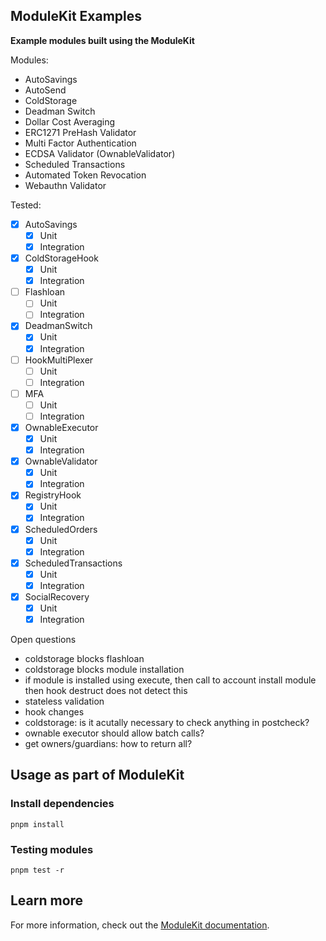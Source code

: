 ## ModuleKit Examples

**Example modules built using the ModuleKit**

Modules:

- AutoSavings
- AutoSend
- ColdStorage
- Deadman Switch
- Dollar Cost Averaging
- ERC1271 PreHash Validator
- Multi Factor Authentication
- ECDSA Validator (OwnableValidator)
- Scheduled Transactions
- Automated Token Revocation
- Webauthn Validator

Tested:

- [x] AutoSavings
  - [x] Unit
  - [x] Integration
- [x] ColdStorageHook
  - [x] Unit
  - [x] Integration
- [ ] Flashloan
  - [ ] Unit
  - [ ] Integration
- [x] DeadmanSwitch
  - [x] Unit
  - [x] Integration
- [ ] HookMultiPlexer
  - [ ] Unit
  - [ ] Integration
- [ ] MFA
  - [ ] Unit
  - [ ] Integration
- [x] OwnableExecutor
  - [x] Unit
  - [x] Integration
- [x] OwnableValidator
  - [x] Unit
  - [x] Integration
- [x] RegistryHook
  - [x] Unit
  - [x] Integration
- [x] ScheduledOrders
  - [x] Unit
  - [x] Integration
- [x] ScheduledTransactions
  - [x] Unit
  - [x] Integration
- [x] SocialRecovery
  - [x] Unit
  - [x] Integration

Open questions

- coldstorage blocks flashloan
- coldstorage blocks module installation
- if module is installed using execute, then call to account install module then hook destruct does not detect this
- stateless validation
- hook changes
- coldstorage: is it acutally necessary to check anything in postcheck?
- ownable executor should allow batch calls?
- get owners/guardians: how to return all?

## Usage as part of ModuleKit

### Install dependencies

```shell
pnpm install
```

### Testing modules

```shell
pnpm test -r
```

## Learn more

For more information, check out the [ModuleKit documentation](https://docs.rhinestone.wtf/modulekit).
